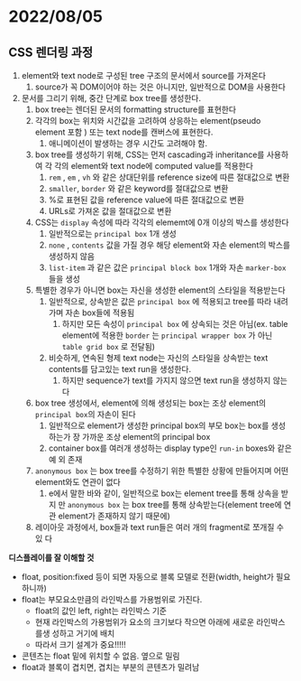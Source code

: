 # 2022/08/05

## CSS 렌더링 과정

1. element와 text node로 구성된 tree 구조의 문서에서 source를 가져온다
   1. source가 꼭 DOM이어야 하는 것은 아니지만, 일반적으로 DOM을 사용한다
2. 문서를 그리기 위해, 중간 단계로 box tree를 생성한다.
   1. box tree는 렌더된 문서의 formatting structure를 표현한다
   2. 각각의 box는 위치와 시간값을 고려하여 상응하는 element(pseudo element 포함
      ) 또는 text node를 캔버스에 표현한다.
      1. 애니메이션이 발생하는 경우 시간도 고려해야 함.
   3. box tree를 생성하기 위해, CSS는 먼저 cascading과 inheritance를 사용하여 각
      각의 element와 text node에 computed value를 적용한다
      1. `rem` , `em` , `vh` 와 같은 상대단위를 reference size에 따른 절대값으로
         변환
      2. `smaller`, `border` 와 같은 keyword를 절대값으로 변환
      3. %로 표현된 값을 reference value에 따른 절대값으로 변환
      4. URLs로 가져온 값을 절대값으로 변환
   4. CSS는 `display` 속성에 따라 각각의 elememt에 0개 이상의 박스를 생성한다
      1. 일반적으로는 `principal box` 1개 생성
      2. `none` , `contents` 값을 가질 경우 해당 element와 자손 element의 박스를
         생성하지 않음
      3. `list-item` 과 같은 값은 `principal block box` 1개와 자손 `marker-box`
         들을 생성
   5. 특별한 경우가 아니면 box는 자신을 생성한 element의 스타일을 적용받는다
      1. 일반적으로, 상속받은 값은 `principal box` 에 적용되고 tree를 따라 내려
         가며 자손 box들에 적용됨
         1. 하지만 모든 속성이 `principal box` 에 상속되는 것은 아님(ex. table
            element에 적용한 `border` 는 `principal wrapper box` 가 아닌
            `table grid box` 로 전달됨)
      2. 비슷하게, 연속된 형제 text node는 자신의 스타일을 상속받는 text
         contents를 담고있는 text run을 생성한다.
         1. 하지만 sequence가 text를 가지지 않으면 text run을 생성하지 않는다
   6. box tree 생성에서, element에 의해 생성되는 box는 조상 element의
      `principal box`의 자손이 된다
      1. 일반적으로 element가 생성한 principal box의 부모 box는 box를 생성하는가
         장 가까운 조상 element의 principal box
      2. container box를 여러개 생성하는 display type인 `run-in` boxes와 같은 예
         외 존재
   7. `anonymous box` 는 box tree를 수정하기 위한 특별한 상황에 만들어지며 어떤
      element와도 연관이 없다
      1. e에서 말한 바와 같이, 일반적으로 box는 element tree를 통해 상속을 받지
         만 `anonymous box` 는 box tree를 통해 상속받는다(element tree에 연관
         element가 존재하지 않기 때문에)
   8. 레이아웃 과정에서, box들과 text run들은 여러 개의 fragment로 쪼개질 수 있
      다

**디스플레이를 잘 이해할 것**

- float, position:fixed 등이 되면 자동으로 블록 모델로 전환(width, height가 필요
  하니까)
- float는 부모요소만큼의 라인박스를 가용범위로 가진다.
  - float의 값인 left, right는 라인박스 기준
  - 현재 라인박스의 가용범위가 요소의 크기보다 작으면 아래에 새로운 라인박스를생
    성하고 거기에 배치
  - 따라서 크기 설계가 중요!!!!!
- 콘텐츠는 float 밑에 위치할 수 없음. 옆으로 밀림
- float과 블록이 겹치면, 겹치는 부분의 콘텐츠가 밀려남
